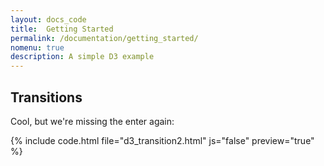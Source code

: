 ```yaml
---
layout: docs_code
title:  Getting Started
permalink: /documentation/getting_started/
nomenu: true
description: A simple D3 example
---
```



## Transitions

Cool, but we're missing the enter again: 

{% include code.html file="d3_transition2.html" js="false" preview="true" %}


